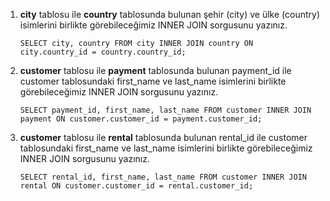 1. **city** tablosu ile **country** tablosunda bulunan şehir (city) ve ülke (country) isimlerini birlikte görebileceğimiz INNER JOIN sorgusunu yazınız.

   `SELECT city, country FROM city INNER JOIN country ON city.country_id = country.country_id;`

2. **customer** tablosu ile **payment** tablosunda bulunan payment_id ile customer tablosundaki first_name ve last_name isimlerini birlikte görebileceğimiz INNER JOIN sorgusunu yazınız.

   `SELECT payment_id, first_name, last_name FROM customer INNER JOIN payment ON customer.customer_id = payment.customer_id;`

3. **customer** tablosu ile **rental** tablosunda bulunan rental_id ile customer tablosundaki first_name ve last_name isimlerini birlikte görebileceğimiz INNER JOIN sorgusunu yazınız.

   `SELECT rental_id, first_name, last_name FROM customer INNER JOIN rental ON customer.customer_id = rental.customer_id;`